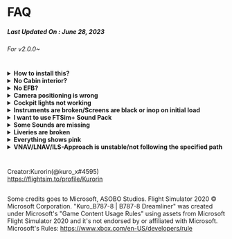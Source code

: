 # FAQ
##### Last Updated On : June 28, 2023
###### For v2.0.0~


#
<details><summary><strong>How to install this?</strong></summary>

- double click and run Kuro_B787-8_Installer.bat and follow the instructions.  

  <strong>Required Contents :</strong>
 - MSFS Premium Delux Version (B787-10)  
 - ~~HeavyDivision's B78XH(any version)~~ ; is no longer required since v2.0.0. And if you had used Stable/DEV version, it should be removed.

</details>

<details><summary><strong>No Cabin interior?</strong></summary></big>
  
- No.

</details>

<details><summary><strong>No EFB?</strong></summary>

- Not yet.
At the earliest, after WT implemented it on the B787-10.

</details>

<details><summary><strong>Camera positioning is wrong</strong></summary>

- Remove all camera mods from your Community folder.

</details>

<details><summary><strong>Cockpit lights not working</strong></summary>

- Remove all light mods from your Community folder.

</details>

<details><summary><strong>Instruments are broken/Screens are black or inop on initial load</strong></summary>

- (First of all, have you installed MSFS's B787-10?)
- Delete HeavyDivision’s B78XH mod
- Convert liveries from the installer.  
(Btw, Third party liveries are not supported by me.)
- Update B787-10 from Content Manager

</details>

<details><summary><strong>I want to use FTSim+ Sound Pack</strong></summary>

- Patch it from the Installer.
</details>

<details><summary><strong>Some Sounds are missing</strong></summary>

- All Soundpacks released before AAU2 Update(1.33.8.0,  Date: June 23th, 2023) are no longer compatible.
(So if you’re FTSim’ user, you need to update Soundpacks newer than v1.49)
- Disable Custom SoundPack in the Installer and reinstall B787-8

</details>

<details><summary><strong>Liveries are broken</strong></summary>

- Convert liveries from the installer.  
(Btw, Third party liveries are not supported by me.)

</details>

<details><summary><strong>Everything shows pink</strong></summary>

- Update B787-10 from Content Manager / Stop using pirated contents.

</details>

<details><summary><strong>VNAV/LNAV/ILS-Approach is unstable/not following the specified path</strong></summary>

- Adjust Joystick dead-zone setting [20%-50%]  

![image](https://cdn.discordapp.com/attachments/770835189419999262/802254518376464424/Deadzone_Controls.png)

</details>

#
Creator:Kurorin(@kuro_x#4595)  
https://flightsim.to/profile/Kurorin
##
Some credits goes to Microsoft, ASOBO Studios.
Flight Simulator 2020 © Microsoft Corporation.
"Kuro_B787-8 | B787-8 Dreamliner" was created under Microsoft's "Game Content Usage Rules" using assets from Microsoft Flight Simulator 2020 and it's not endorsed by or affiliated with Microsoft.
Microsoft's Rules: https://www.xbox.com/en-US/developers/rule
